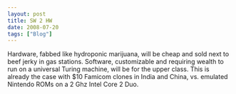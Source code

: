 ```yaml
---
layout: post
title: SW 2 HW
date: 2008-07-20
tags: ["Blog"]
---
```


Hardware, fabbed like hydroponic marijuana, will be cheap and sold next to beef jerky in gas stations. Software, customizable and requiring wealth to run on a universal Turing machine, will be for the upper class. This is already the case with $10 Famicom clones in India and China, vs. emulated Nintendo ROMs on a 2 Ghz Intel Core 2 Duo.